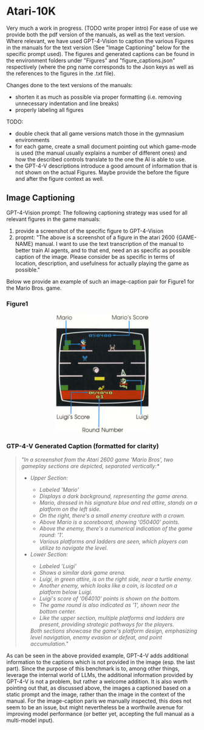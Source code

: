 # Atari-10K

Very much a work in progress.
(TODO write proper intro)
For ease of use we provide both the pdf version of the manuals, as well as the text version. Where relevant, we have used GPT-4-Vision to caption the various Figures in the manuals for the text version (See "Image Captioning" below for the specific prompt used). The figures and generated captions can be found in the environment folders under "Figures" and "figure_captions.json" respectively (where the png name corresponds to the Json keys as well as the references to the figures in the .txt file).

Changes done to the text versions of the manuals:
- shorten it as much as possible via proper formatting (i.e. removing unnecessary indentation and line breaks)
- properly labeling all figures




TODO:
- double check that all game versions match those in the gymnasium environments
- for each game, create a small document pointing out which game-mode is used (the manual usually explains a number of different ones) and how the described controls translate to the one the AI is able to use.
- the GPT-4-V descriptions introduce a good amount of information that is not shown on the actual Figures. Maybe provide the before the figure and after the figure context as well.






## Image Captioning

GPT-4-Vision prompt:
The following captioning strategy was used for all relevant figures in the game manuals:
1. provide a screenshot of the specific figure to GPT-4-Vision
2. propmt: "The above is a screenshot of a figure in the atari 2600 {GAME-NAME} manual. I want to use the text transcription of the manual to better train AI agents, and to that end, need an as specific as possible caption of the image. Please consider be as specific in terms of location, description, and usefulness for actually playing the game as possible."

Below we provide an example of such an image-caption pair for Figure1 for the Mario Bros. game.

### Figure1
<p align="center">
  <img src="https://github.com/LeonGuertler/Atari-10K/blob/main/manuals/MarioBros/Figures/Figure1.png?raw=true" width="250">
</p>

### GTP-4-V Generated Caption (formatted for clarity)
<blockquote>
<i>
"In a screenshot from the Atari 2600 game 'Mario Bros', two gameplay sections are depicted, separated vertically:*
</i>
<ul>
<li><i>Upper Section:</i></li>
  <ul>
  <li><i>Labeled 'Mario'</i></li>
  <li><i>Displays a dark background, representing the game arena.</i></li>
  <li><i>Mario, dressed in his signature blue and red attire, stands on a platform on the left side.</i></li>
  <li><i>On the right, there's a small enemy creature with a crown.</i></li>
  <li><i>Above Mario is a scoreboard, showing '050400' points.</i></li>
  <li><i>Above the enemy, there's a numerical indication of the game round: '1'.</i></li>
  <li><i>Various platforms and ladders are seen, which players can utilize to navigate the level.</i></li>
  </ul>
<li><i>Lower Section:</i></li>
  <ul>
  <li><i>Labeled 'Luigi'</i></li>
  <li><i>Shows a similar dark game arena.</i></li>
  <li><i>Luigi, in green attire, is on the right side, near a turtle enemy.</i></li>
  <li><i>Another enemy, which looks like a coin, is located on a platform below Luigi.</i></li>
  <li><i>Luigi's score of '064010' points is shown on the bottom.</i></li>
  <li><i>The game round is also indicated as '1', shown near the bottom center.</i></li>
  <li><i>Like the upper section, multiple platforms and ladders are present, providing strategic pathways for the players.
</i></li>
</ul>
<i>
Both sections showcase the game's platform design, emphasizing level navigation, enemy evasion or defeat, and point accumulation."
</i>
</blockquote>

As can be seen in the above provided example, GPT-4-V adds additional information to the captions which is not provided in the image (esp. the last part). Since the purpose of this benchmark is to, among other things, leverage the internal world of LLMs, the additional information provided by GPT-4-V is not a problem, but rather a welcome addition. It is also worth pointing out that, as discussed above, the images a captioned based on a static prompt and the image, rather than the image in the context of the manual. For the image-caption paris we manually inspected, this does not seem to be an issue, but might nevertheless be a worthwile avenue for improving model performance (or better yet, accepting the full manual as a multi-model input).


